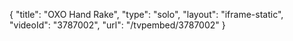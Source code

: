 {
    "title": "OXO Hand Rake",
    "type": "solo",
    "layout": "iframe-static",
    "videoId": "3787002",
    "url": "\/tvpembed\/3787002"
}